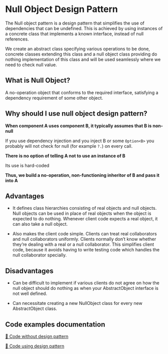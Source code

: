 # Null Object Design Pattern

The Null object pattern is a design pattern that simplifies the use of dependencies that can be undefined. This is achieved by using instances of a concrete class that implements a known interface, instead of null references.

We create an abstract class specifying various operations to be done, concrete classes extending this class and a null object class providing do nothing implementation of this class and will be used seamlessly where we need to check null value.

## What is Null Object?

A no-operation object that conforms to the required interface, satisfying a dependency requirement of some other object.

## Why should I use null object design pattern?

**When component A uses component B, it typically assumes that B is non-null**

If you use dependency injection and you inject B or some `Option<B>` you probably will not check for null (for example `?.`) on every call.

**There is no option of telling A not to use an instance of B**

Its use is hard-coded

**Thus, we build a no-operation, non-functioning inheritor of B and pass it into A**

## Advantages

- It defines class hierarchies consisting of real objects and null objects. Null objects can be used in place of real objects when the object is expected to do nothing. Whenever client code expects a real object, it can also take a null object.

- Also makes the client code simple. Clients can treat real collaborators and null collaborators uniformly. Clients normally don’t know whether they’re dealing with a real or a null collaborator. This simplifies client code, because it avoids having to write testing code which handles the null collaborator specially.

## Disadvantages

- Can be difficult to implement if various clients do not agree on how the null object should do nothing as when your AbstractObject interface is not well defined.

- Can necessitate creating a new NullObject class for every new AbstractObject class.

## Code examples documentation

[📄 Code without design pattern](./NullObjectPattern.WithoutPattern/README.md)

[📄 Code using design pattern](./NullObjectPattern.WithPattern/README.md)
